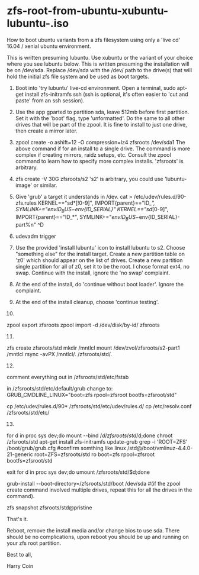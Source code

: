 # zfs-root-from-ubuntu-xubuntu-lubuntu-.iso
How to boot ubuntu variants from a zfs filesystem using only a 'live cd' 16.04 / xenial ubuntu environment.

This is written presuming lubuntu. Use xubuntu or the variant of your choice where you see lubuntu below.
This is written presuming the installation will be on /dev/sda.  Replace /dev/sda with  the /dev/ path to the drive(s) that will hold the initial zfs file system and be used as boot targets.

1) Boot into 'try lubuntu' live-cd environment. Open a terminal, sudo apt-get install zfs-initramfs ssh
(ssh is optional, it's often easier to 'cut and paste' from an ssh session).

2) Use the app gparted to partition sda, leave 512mb before first partition.   Set it with the 'boot' flag, type 'unformatted'.  Do the same to all other drives that will be part of the zpool.  It is fine to install to just one drive, then create a mirror later.

3) zpool create -o ashift=12 -O compression=lz4 zfsroots /dev/sda1
The above command if for an install to a single drive.  The command is more complex if creating mirrors, raidz setups, etc. Consult the zpool command to learn how to specify more complex installs.  'zfsroots' is arbitrary.

4) zfs create -V 30G zfsroots/s2
's2' is arbitrary, you could use 'lubuntu-image' or similar.

5) Give 'grub' a target it understands in /dev.
cat >  /etc/udev/rules.d/90-zfs.rules 
KERNEL=="sd*[!0-9]", IMPORT{parent}=="ID_*", SYMLINK+="$env{ID_BUS}-$env{ID_SERIAL}"
KERNEL=="sd*[0-9]", IMPORT{parent}=="ID_*", SYMLINK+="$env{ID_BUS}-$env{ID_SERIAL}-part%n"
^D

6) udevadm trigger

7) Use the provided 'install lubuntu' icon to install lubuntu to s2.  Choose  "something else" for the install target.  Create a new partition table on 'z0' which should appear on the list of drives. Create a new partition single partition for all of z0, set it to be the root.  I chose format ext4, no swap.  Continue with the install, ignore the 'no swap' complaint.

8) At the end of the install, do 'continue without boot loader'.  Ignore the complaint.
9) At the end of the install cleanup, choose 'continue testing'.

10) 
zpool export zfsroots
zpool import -d /dev/disk/by-id/ zfsroots

11) 
zfs create zfsroots/std
mkdir /mntlcl
mount /dev/zvol/zfsroots/s2-part1 /mntlcl
rsync -avPX /mntlcl/. /zfsroots/std/.

12)
comment everything out in /zfsroots/std/etc/fstab

in /zfsroots/std/etc/default/grub change to:
GRUB_CMDLINE_LINUX="boot=zfs rpool=zfsroot bootfs=zfsroot/std"

cp /etc/udev/rules.d/90* /zfsroots/std/etc/udev/rules.d/
cp /etc/resolv.conf /zfsroots/std/etc/

13)
for d in proc sys dev;do mount --bind /$d /zfsroots/std/$d;done
chroot /zfsroots/std
apt-get install zfs-initramfs
update-grub
grep -i 'ROOT=ZFS' /boot/grub/grub.cfg
#confirm somthing like linux	/std@/boot/vmlinuz-4.4.0-21-generic root=ZFS=zfsroots/std ro boot=zfs rpool=zfsroot bootfs=zfsroot/std

exit
for d in proc sys dev;do umount /zfsroots/std/$d;done

grub-install  --boot-directory=/zfsroots/std/boot /dev/sda
#(if the zpool create command involved multiple drives, repeat this for all the drives in the command).

zfs snapshot zfsroots/std@pristine

That's it.

Reboot, remove the install media and/or change bios to use sda. 
There should be no complications, upon reboot you should be up and running on your zfs root partition.

Best to all,

Harry Coin
